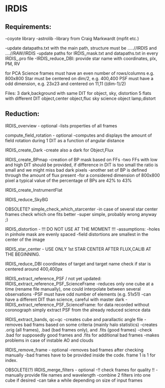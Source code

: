 IRDIS
=====

Requirements: 
-------------

  -coyote library
  -astrolib
  -library from Craig Markwardt (mpfit etc.)

  -update datapaths.txt with the main path, structure must be ...../<star>/IRDIS and ..../<star>/RAW/IRDIS
  -update paths for IRDIS_mask.txt and datapaths.txt in every IRDIS_<xxx>.pro file
  -IRDIS_reduce_DBI: provide star name with coordinates, plx, PM, RV

  for PCA
  Science frames must have an even number of rows/columns e.g. 800x800
  Star must be centered on dim/2, e.g. 400,400
  PSF must have a odd dimension, e.g. 23x23 and centered on 11,11 ((dim-1)/2)

  Files:
    3 dark,background with same DIT for object, sky, distortion
    5 flats with different DIT
    object,center
    object,fluc
    sky
    science object
    lamp,distort


Reduction:
----------

  IRDIS_overview - optional
    -lists properties of all frames

  compute_field_rotation - optional
    -computes and displays the amount of field rotation during 1 DIT as a function of angular distance

  IRDIS_create_Dark
    -create also a dark for Object,Flux

  IRDIS_create_BPmap
    -creation of BP mask based on FFs
    -two FFs with low and high DIT should be provided, if difference in DIT is too small the ratio is small and we might miss bad dark pixels
    -another set of BP is defined through the amount of flux present
    -for a considered dimension of 800x800 pixel a typical value of the percentage of BPs are 42% to 43%

  IRDIS_create_InstrumentFlat

  IRDIS_reduce_SkyBG

  OBSOLETE?
  simple_check_which_starcenter
    -in case of several star center frames check which one fits better
    -super simple, probably wrong anyway ;)

  IRDIS_distortion - !!!  DO NOT USE AT THE MOMENT !!!
    -assumptions:
      -holes in pinhole mask are evenly spaced
      -field distortions are smallest in the center of the image

  IRDIS_star_center
    - USE ONLY 1st STAR CENTER AFTER FLUX,CALIB AT THE BEGINNING.

  IRDIS_reduce_DBI
    coordinates of target and target name
    check if star is centered around 400,400px

  IRDIS_extract_reference_PSF /  not yet updated: IRDIS_extract_reference_PSF_ScienceFrame
    -reduces only one cube at a time (rename file manually), one could interpolate between several observations
    -PSF must have odd number of elements (e.g. 51x51)
    -can have a different DIT than science, careful with master dark
    -IRDIS_extract_reference_PSF_ScienceFrame: for data recorded without coronograph simply extract PSF from the already reduced science data

  IRDIS_extract_bands, qc=qc
    -creates cube and parallactic angle file
    -removes bad frams based on some criteria (mainly halo statistics)
      -creates .orig (all frames), .bad (bad frames only), and .fits (good frames)
      -check .bad for supposedly good frames and .fits for additional bad frames
      -makes problems in case of instable AO and clouds

  IRDIS_remove_frame - optional
    -removes bad frames after checking manually
    -bad frames have to be provided inside the code. frame 1 is 1 for index.

  OBSOLETE(?)
  IRDIS_merge_filters - optional
    -!! check frames for quality !!
    -manually provide file names and wavelength
    -combine 2 filters into one cube if desired
    -can take a while depending on size of input frames


